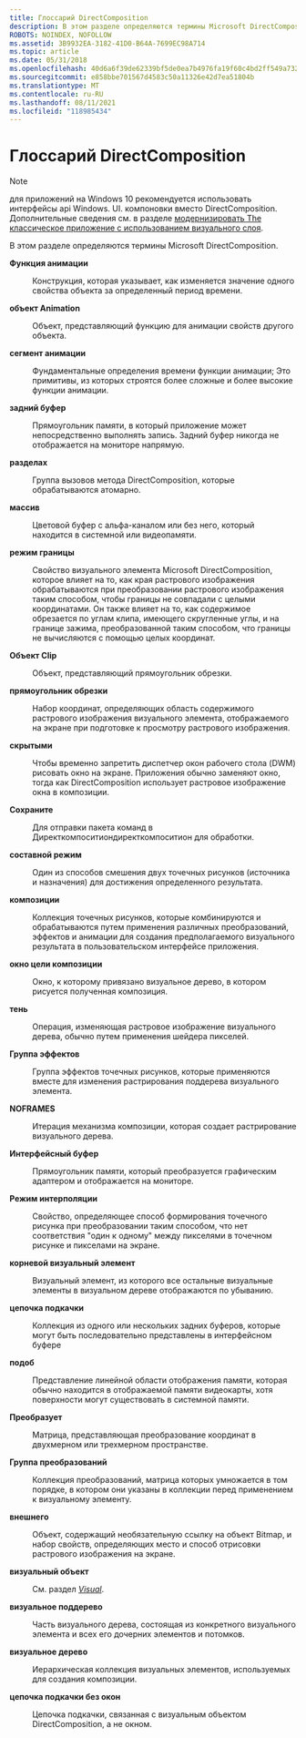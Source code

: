 ```yaml
---
title: Глоссарий DirectComposition
description: В этом разделе определяются термины Microsoft DirectComposition.
ROBOTS: NOINDEX, NOFOLLOW
ms.assetid: 3B9932EA-3182-41D0-B64A-7699EC98A714
ms.topic: article
ms.date: 05/31/2018
ms.openlocfilehash: 40d6a6f39de62339bf5de0ea7b4976fa19f60c4bd2ff549a732acee43d546256
ms.sourcegitcommit: e858bbe701567d4583c50a11326e42d7ea51804b
ms.translationtype: MT
ms.contentlocale: ru-RU
ms.lasthandoff: 08/11/2021
ms.locfileid: "118985434"
---
```

# <a name="directcomposition-glossary"></a>Глоссарий DirectComposition

> [!NOTE]
> для приложений на Windows 10 рекомендуется использовать интерфейсы api Windows. UI. компоновки вместо DirectComposition. Дополнительные сведения см. в разделе [модернизировать The классическое приложение с использованием визуального слоя](/windows/uwp/composition/visual-layer-in-desktop-apps).

В этом разделе определяются термины Microsoft DirectComposition.

<dl> <dt>

<span id="directcomp_glossary_animation_function"></span><span id="DIRECTCOMP_GLOSSARY_ANIMATION_FUNCTION"></span>**Функция анимации**
</dt> <dd>

Конструкция, которая указывает, как изменяется значение одного свойства объекта за определенный период времени.

</dd> <dt>

<span id="directcomp_glossary_animation_object"></span><span id="DIRECTCOMP_GLOSSARY_ANIMATION_OBJECT"></span>**объект Animation**
</dt> <dd>

Объект, представляющий функцию для анимации свойств другого объекта.

</dd> <dt>

<span id="directcomp_glossary_animation_primitive"></span><span id="DIRECTCOMP_GLOSSARY_ANIMATION_PRIMITIVE"></span>**сегмент анимации**
</dt> <dd>

Фундаментальные определения времени функции анимации; Это примитивы, из которых строятся более сложные и более высокие функции анимации.

</dd> <dt>

<span id="directcomp_glossary_back_buffer"></span><span id="DIRECTCOMP_GLOSSARY_BACK_BUFFER"></span>**задний буфер**
</dt> <dd>

Прямоугольник памяти, в который приложение может непосредственно выполнять запись. Задний буфер никогда не отображается на мониторе напрямую.

</dd> <dt>

<span id="directcomp_glossary_batch"></span><span id="DIRECTCOMP_GLOSSARY_BATCH"></span>**разделах**
</dt> <dd>

Группа вызовов метода DirectComposition, которые обрабатываются атомарно.

</dd> <dt>

<span id="directcomp_glossary_bitmap"></span><span id="DIRECTCOMP_GLOSSARY_BITMAP"></span>**массив**
</dt> <dd>

Цветовой буфер с альфа-каналом или без него, который находится в системной или видеопамяти.

</dd> <dt>

<span id="directcomp_glossary_border_mode"></span><span id="DIRECTCOMP_GLOSSARY_BORDER_MODE"></span>**режим границы**
</dt> <dd>

Свойство визуального элемента Microsoft DirectComposition, которое влияет на то, как края растрового изображения обрабатываются при преобразовании растрового изображения таким способом, чтобы границы не совпадали с целыми координатами. Он также влияет на то, как содержимое обрезается по углам клипа, имеющего скругленные углы, и на границе зажима, преобразованной таким способом, что границы не вычисляются с помощью целых координат.

</dd> <dt>

<span id="directcomp_glossary_clip_object"></span><span id="DIRECTCOMP_GLOSSARY_CLIP_OBJECT"></span>**Объект Clip**
</dt> <dd>

Объект, представляющий прямоугольник обрезки.

</dd> <dt>

<span id="directcomp_glossary_clip_rectangle"></span><span id="DIRECTCOMP_GLOSSARY_CLIP_RECTANGLE"></span>**прямоугольник обрезки**
</dt> <dd>

Набор координат, определяющих область содержимого растрового изображения визуального элемента, отображаемого на экране при подготовке к просмотру растрового изображения.

</dd> <dt>

<span id="directcomp_glossary_cloak"></span><span id="DIRECTCOMP_GLOSSARY_CLOAK"></span>**скрытыми**
</dt> <dd>

Чтобы временно запретить диспетчер окон рабочего стола (DWM) рисовать окно на экране. Приложения обычно заменяют окно, тогда как DirectComposition использует растровое изображение окна в композиции.

</dd> <dt>

<span id="directcomp_glossary_commit"></span><span id="DIRECTCOMP_GLOSSARY_COMMIT"></span>**Сохраните**
</dt> <dd>

Для отправки пакета команд в Директкомпоситиондиректкомпоситион для обработки.

</dd> <dt>

<span id="directcomp_glossary_composite_mode"></span><span id="DIRECTCOMP_GLOSSARY_COMPOSITE_MODE"></span>**составной режим**
</dt> <dd>

Один из способов смешения двух точечных рисунков (источника и назначения) для достижения определенного результата.

</dd> <dt>

<span id="directcomp_glossary_composition"></span><span id="DIRECTCOMP_GLOSSARY_COMPOSITION"></span>**композиции**
</dt> <dd>

Коллекция точечных рисунков, которые комбинируются и обрабатываются путем применения различных преобразований, эффектов и анимации для создания предполагаемого визуального результата в пользовательском интерфейсе приложения.

</dd> <dt>

<span id="directcomp_glossary_composition_target_window"></span><span id="DIRECTCOMP_GLOSSARY_COMPOSITION_TARGET_WINDOW"></span>**окно цели композиции**
</dt> <dd>

Окно, к которому привязано визуальное дерево, в котором рисуется полученная композиция.

</dd> <dt>

<span id="directcomp_glossary_effect"></span><span id="DIRECTCOMP_GLOSSARY_EFFECT"></span>**тень**
</dt> <dd>

Операция, изменяющая растровое изображение визуального дерева, обычно путем применения шейдера пикселей.

</dd> <dt>

<span id="directcomp_glossary_effect_group"></span><span id="DIRECTCOMP_GLOSSARY_EFFECT_GROUP"></span>**Группа эффектов**
</dt> <dd>

Группа эффектов точечных рисунков, которые применяются вместе для изменения растрирования поддерева визуального элемента.

</dd> <dt>

<span id="directcomp_glossary_frame"></span><span id="DIRECTCOMP_GLOSSARY_FRAME"></span>**NOFRAMES**
</dt> <dd>

Итерация механизма композиции, которая создает растрирование визуального дерева.

</dd> <dt>

<span id="directcomp_glossary_front_buffer"></span><span id="DIRECTCOMP_GLOSSARY_FRONT_BUFFER"></span>**Интерфейсный буфер**
</dt> <dd>

Прямоугольник памяти, который преобразуется графическим адаптером и отображается на мониторе.

</dd> <dt>

<span id="directcomp_glossary_interpolation_mode"></span><span id="DIRECTCOMP_GLOSSARY_INTERPOLATION_MODE"></span>**Режим интерполяции**
</dt> <dd>

Свойство, определяющее способ формирования точечного рисунка при преобразовании таким способом, что нет соответствия "один к одному" между пикселями в точечном рисунке и пикселами на экране.

</dd> <dt>

<span id="directcomp_glossary_root_visual"></span><span id="DIRECTCOMP_GLOSSARY_ROOT_VISUAL"></span>**корневой визуальный элемент**
</dt> <dd>

Визуальный элемент, из которого все остальные визуальные элементы в визуальном дереве отображаются по убыванию.

</dd> <dt>

<span id="directcomp_glossary_swap_chain"></span><span id="DIRECTCOMP_GLOSSARY_SWAP_CHAIN"></span>**цепочка подкачки**
</dt> <dd>

Коллекция из одного или нескольких задних буферов, которые могут быть последовательно представлены в интерфейсном буфере

</dd> <dt>

<span id="directcomp_glossary_surface"></span><span id="DIRECTCOMP_GLOSSARY_SURFACE"></span>**подоб**
</dt> <dd>

Представление линейной области отображения памяти, которая обычно находится в отображаемой памяти видеокарты, хотя поверхности могут существовать в системной памяти.

</dd> <dt>

<span id="directcomp_glossary_transform"></span><span id="DIRECTCOMP_GLOSSARY_TRANSFORM"></span>**Преобразует**
</dt> <dd>

Матрица, представляющая преобразование координат в двухмерном или трехмерном пространстве.

</dd> <dt>

<span id="directcomp_glossary_transform_group"></span><span id="DIRECTCOMP_GLOSSARY_TRANSFORM_GROUP"></span>**Группа преобразований**
</dt> <dd>

Коллекция преобразований, матрица которых умножается в том порядке, в котором они указаны в коллекции перед применением к визуальному элементу.

</dd> <dt>

<span id="directcomp_glossary_visual"></span><span id="DIRECTCOMP_GLOSSARY_VISUAL"></span>**внешнего**
</dt> <dd>

Объект, содержащий необязательную ссылку на объект Bitmap, и набор свойств, определяющих место и способ отрисовки растрового изображения на экране.

</dd> <dt>

<span id="directcomp_glossary_visual_object"></span><span id="DIRECTCOMP_GLOSSARY_VISUAL_OBJECT"></span>**визуальный объект**
</dt> <dd>

См. раздел [*Visual*](/windows).

</dd> <dt>

<span id="directcomp_glossary_visual_subtree"></span><span id="DIRECTCOMP_GLOSSARY_VISUAL_SUBTREE"></span>**визуальное поддерево**
</dt> <dd>

Часть визуального дерева, состоящая из конкретного визуального элемента и всех его дочерних элементов и потомков.

</dd> <dt>

<span id="directcomp_glossary_visual_tree"></span><span id="DIRECTCOMP_GLOSSARY_VISUAL_TREE"></span>**визуальное дерево**
</dt> <dd>

Иерархическая коллекция визуальных элементов, используемых для создания композиции.

</dd> <dt>

<span id="directcomp_glossary_windowless_swap_chain"></span><span id="DIRECTCOMP_GLOSSARY_WINDOWLESS_SWAP_CHAIN"></span>**цепочка подкачки без окон**
</dt> <dd>

Цепочка подкачки, связанная с визуальным объектом DirectComposition, а не окном.

</dd> </dl>

 

 